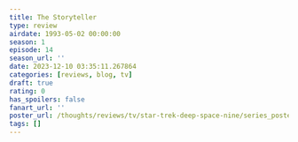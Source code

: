```yaml
---
title: The Storyteller
type: review
airdate: 1993-05-02 00:00:00
season: 1
episode: 14
season_url: ''
date: 2023-12-10 03:35:11.267864
categories: [reviews, blog, tv]
draft: true
rating: 0
has_spoilers: false
fanart_url: ''
poster_url: /thoughts/reviews/tv/star-trek-deep-space-nine/series_poster.jpg
tags: []
---
```


